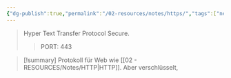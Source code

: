 ```yaml
---
{"dg-publish":true,"permalink":"/02-resources/notes/https/","tags":["netzwerk","it-sicherheit"],"updated":"2024-10-17T20:22:45.000+02:00"}
---
```


> Hyper Text Transfer Protocol Secure.
> > PORT: 443

>[!summary] 
>Protokoll für Web wie [[02 - RESOURCES/Notes/HTTP\|HTTP]]. Aber verschlüsselt,


